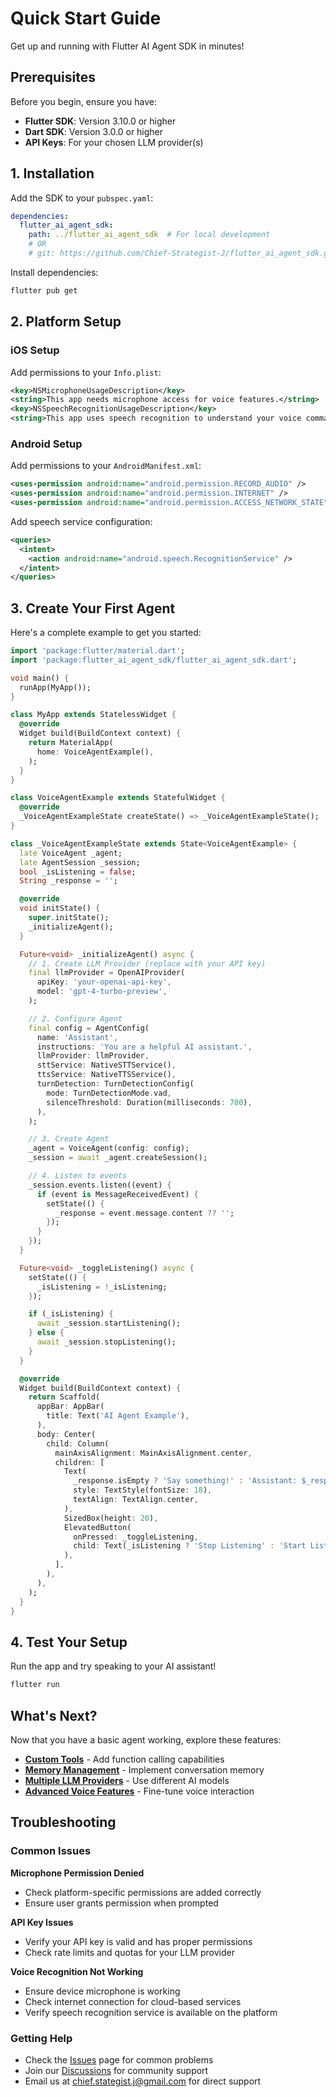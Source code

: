 # Quick Start Guide

Get up and running with Flutter AI Agent SDK in minutes!

## Prerequisites

Before you begin, ensure you have:

- **Flutter SDK**: Version 3.10.0 or higher
- **Dart SDK**: Version 3.0.0 or higher
- **API Keys**: For your chosen LLM provider(s)

## 1. Installation

Add the SDK to your `pubspec.yaml`:

```yaml
dependencies:
  flutter_ai_agent_sdk:
    path: ../flutter_ai_agent_sdk  # For local development
    # OR
    # git: https://github.com/Chief-Strategist-J/flutter_ai_agent_sdk.git
```

Install dependencies:

```bash
flutter pub get
```

## 2. Platform Setup

### iOS Setup

Add permissions to your `Info.plist`:

```xml
<key>NSMicrophoneUsageDescription</key>
<string>This app needs microphone access for voice features.</string>
<key>NSSpeechRecognitionUsageDescription</key>
<string>This app uses speech recognition to understand your voice commands.</string>
```

### Android Setup

Add permissions to your `AndroidManifest.xml`:

```xml
<uses-permission android:name="android.permission.RECORD_AUDIO" />
<uses-permission android:name="android.permission.INTERNET" />
<uses-permission android:name="android.permission.ACCESS_NETWORK_STATE" />
```

Add speech service configuration:

```xml
<queries>
  <intent>
    <action android:name="android.speech.RecognitionService" />
  </intent>
</queries>
```

## 3. Create Your First Agent

Here's a complete example to get you started:

```dart
import 'package:flutter/material.dart';
import 'package:flutter_ai_agent_sdk/flutter_ai_agent_sdk.dart';

void main() {
  runApp(MyApp());
}

class MyApp extends StatelessWidget {
  @override
  Widget build(BuildContext context) {
    return MaterialApp(
      home: VoiceAgentExample(),
    );
  }
}

class VoiceAgentExample extends StatefulWidget {
  @override
  _VoiceAgentExampleState createState() => _VoiceAgentExampleState();
}

class _VoiceAgentExampleState extends State<VoiceAgentExample> {
  late VoiceAgent _agent;
  late AgentSession _session;
  bool _isListening = false;
  String _response = '';

  @override
  void initState() {
    super.initState();
    _initializeAgent();
  }

  Future<void> _initializeAgent() async {
    // 1. Create LLM Provider (replace with your API key)
    final llmProvider = OpenAIProvider(
      apiKey: 'your-openai-api-key',
      model: 'gpt-4-turbo-preview',
    );

    // 2. Configure Agent
    final config = AgentConfig(
      name: 'Assistant',
      instructions: 'You are a helpful AI assistant.',
      llmProvider: llmProvider,
      sttService: NativeSTTService(),
      ttsService: NativeTTSService(),
      turnDetection: TurnDetectionConfig(
        mode: TurnDetectionMode.vad,
        silenceThreshold: Duration(milliseconds: 700),
      ),
    );

    // 3. Create Agent
    _agent = VoiceAgent(config: config);
    _session = await _agent.createSession();

    // 4. Listen to events
    _session.events.listen((event) {
      if (event is MessageReceivedEvent) {
        setState(() {
          _response = event.message.content ?? '';
        });
      }
    });
  }

  Future<void> _toggleListening() async {
    setState(() {
      _isListening = !_isListening;
    });

    if (_isListening) {
      await _session.startListening();
    } else {
      await _session.stopListening();
    }
  }

  @override
  Widget build(BuildContext context) {
    return Scaffold(
      appBar: AppBar(
        title: Text('AI Agent Example'),
      ),
      body: Center(
        child: Column(
          mainAxisAlignment: MainAxisAlignment.center,
          children: [
            Text(
              _response.isEmpty ? 'Say something!' : 'Assistant: $_response',
              style: TextStyle(fontSize: 18),
              textAlign: TextAlign.center,
            ),
            SizedBox(height: 20),
            ElevatedButton(
              onPressed: _toggleListening,
              child: Text(_isListening ? 'Stop Listening' : 'Start Listening'),
            ),
          ],
        ),
      ),
    );
  }
}
```

## 4. Test Your Setup

Run the app and try speaking to your AI assistant!

```bash
flutter run
```

## What's Next?

Now that you have a basic agent working, explore these features:

- **[Custom Tools](./advanced-features/custom-tools.md)** - Add function calling capabilities
- **[Memory Management](./core-concepts/memory.md)** - Implement conversation memory
- **[Multiple LLM Providers](./llm-integration/providers.md)** - Use different AI models
- **[Advanced Voice Features](./voice-features/)** - Fine-tune voice interaction

## Troubleshooting

### Common Issues

**Microphone Permission Denied**
- Check platform-specific permissions are added correctly
- Ensure user grants permission when prompted

**API Key Issues**
- Verify your API key is valid and has proper permissions
- Check rate limits and quotas for your LLM provider

**Voice Recognition Not Working**
- Ensure device microphone is working
- Check internet connection for cloud-based services
- Verify speech recognition service is available on the platform

### Getting Help

- Check the [Issues](../../issues) page for common problems
- Join our [Discussions](../../discussions) for community support
- Email us at [chief.stategist.j@gmail.com](mailto:chief.stategist.j@gmail.com) for direct support
